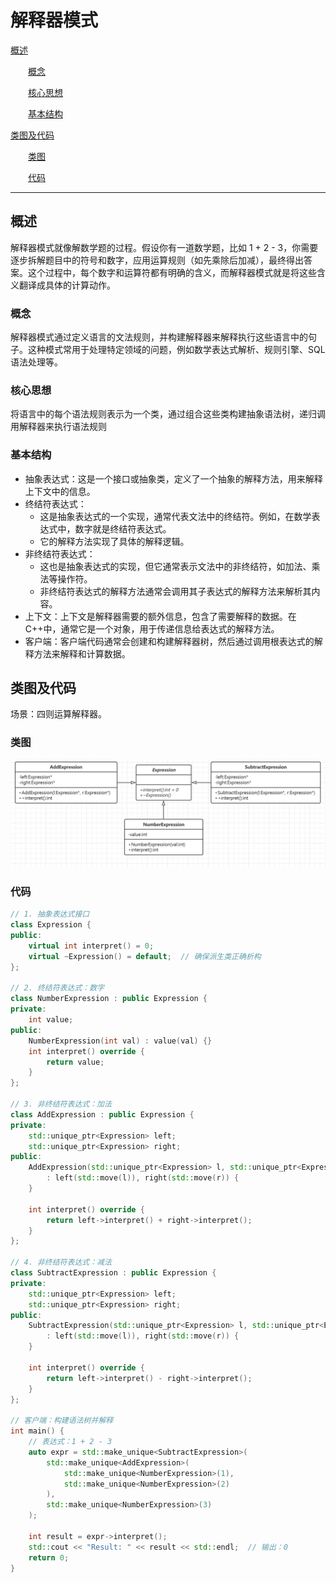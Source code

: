 ﻿# 解释器模式

[概述](#概述)

&emsp;&emsp;[概念](#概念)

&emsp;&emsp;[核心思想](#核心思想)

&emsp;&emsp;[基本结构](#基本结构)

[类图及代码](#类图及代码)

&emsp;&emsp;[类图](#类图)

&emsp;&emsp;[代码](#代码)

---

## 概述

解释器模式就像解数学题的过程。假设你有一道数学题，比如 1 + 2 - 3，你需要逐步拆解题目中的符号和数字，应用运算规则（如先乘除后加减），最终得出答案。这个过程中，每个数字和运算符都有明确的含义，而解释器模式就是将这些含义翻译成具体的计算动作。

### 概念

解释器模式通过定义语言的文法规则，并构建解释器来解释执行这些语言中的句子。这种模式常用于处理特定领域的问题，例如数学表达式解析、规则引擎、SQL语法处理等。

### 核心思想

将语言中的每个语法规则表示为一个类，通过组合这些类构建抽象语法树，递归调用解释器来执行语法规则

### 基本结构

- ​抽象表达式：这是一个接口或抽象类，定义了一个抽象的解释方法，用来解释上下文中的信息。
- 终结符表达式：
    - 这是抽象表达式的一个实现，通常代表文法中的终结符。例如，在数学表达式中，数字就是终结符表达式。
    - 它的解释方法实现了具体的解释逻辑。
- 非终结符表达式：
    - 这也是抽象表达式的实现，但它通常表示文法中的非终结符，如加法、乘法等操作符。
    - 非终结符表达式的解释方法通常会调用其子表达式的解释方法来解析其内容。​
- 上下文：上下文是解释器需要的额外信息，包含了需要解释的数据。在C++中，通常它是一个对象，用于传递信息给表达式的解释方法。​
- 客户端：客户端代码通常会创建和构建解释器树，然后通过调用根表达式的解释方法来解释和计算数据。

## 类图及代码

场景：四则运算解释器。

### 类图

![解释器模式类图示例.png](../../res/4-title/解释器模式类图示例.png)

### 代码

```C++
// 1. 抽象表达式接口
class Expression {
public:
    virtual int interpret() = 0;
    virtual ~Expression() = default;  // 确保派生类正确析构
};

// 2. 终结符表达式：数字
class NumberExpression : public Expression {
private:
    int value;
public:
    NumberExpression(int val) : value(val) {}
    int interpret() override {
        return value;
    }
};

// 3. 非终结符表达式：加法
class AddExpression : public Expression {
private:
    std::unique_ptr<Expression> left;
    std::unique_ptr<Expression> right;
public:
    AddExpression(std::unique_ptr<Expression> l, std::unique_ptr<Expression> r)
        : left(std::move(l)), right(std::move(r)) {
    }

    int interpret() override {
        return left->interpret() + right->interpret();
    }
};

// 4. 非终结符表达式：减法
class SubtractExpression : public Expression {
private:
    std::unique_ptr<Expression> left;
    std::unique_ptr<Expression> right;
public:
    SubtractExpression(std::unique_ptr<Expression> l, std::unique_ptr<Expression> r)
        : left(std::move(l)), right(std::move(r)) {
    }

    int interpret() override {
        return left->interpret() - right->interpret();
    }
};

// 客户端：构建语法树并解释
int main() {
    // 表达式：1 + 2 - 3
    auto expr = std::make_unique<SubtractExpression>(
        std::make_unique<AddExpression>(
            std::make_unique<NumberExpression>(1),
            std::make_unique<NumberExpression>(2)
        ),
        std::make_unique<NumberExpression>(3)
    );

    int result = expr->interpret();
    std::cout << "Result: " << result << std::endl;  // 输出：0
    return 0;
}
```
